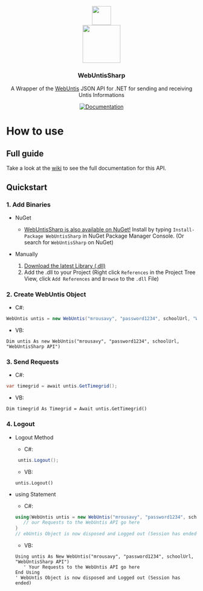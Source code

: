 <p align="center">
  <img src="https://raw.githubusercontent.com/mrousavy/WebUntisSharp/master/Images/Logo.png" width="50" />
  <br/>
  <img src="http://sankt-ansgar-schule.de/wp-content/uploads/2016/08/WebUntis.png" height="100" />
  <h3 align="center">WebUntisSharp</h3>
  <p align="center">A Wrapper of the <a href="http://www.untis.at/Downloads/int/Manuals/de/WebUntis.pdf">WebUntis</a> JSON API for .NET for sending and receiving Untis Informations</p>
  <p align="center">
    <a href="https://github.com/mrousavy/WebUntisSharp/wiki"><img src="https://img.shields.io/badge/API-Documentation-green.svg" alt="Documentation"></a>
  </p>
</p>


# How to use

## Full guide
Take a look at the [wiki](https://github.com/mrousavy/WebUntisSharp/wiki) to see the full documentation for this API.

## Quickstart
### 1. Add Binaries
   + NuGet
      * [WebUntisSharp is also available on NuGet!](https://www.nuget.org/packages/WebUntisSharp)   Install by typing `Install-Package WebUntisSharp` in NuGet Package Manager Console. (Or search for `WebUntisSharp` on NuGet)

   + Manually
      1. [Download the latest Library (.dll)](https://github.com/mrousavy/WebUntisSharp/releases/download/1.0.0.2/WebUntisSharp.dll)
      2. Add the .dll to your Project   (Right click `References` in the Project Tree View, click `Add References` and `Browse` to the `.dll` File)

### 2. Create WebUntis Object
* C#:
```C#
WebUntis untis = new WebUntis("mrousavy", "password1234", schoolUrl, "WebUntisSharp API");
```

* VB:
```VB
Dim untis As new WebUntis("mrousavy", "password1234", schoolUrl, "WebUntisSharp API")
```

### 3. Send Requests
* C#:
```C#
var timegrid = await untis.GetTimegrid();
```

* VB:
```VB
Dim timegrid As Timegrid = Await untis.GetTimegrid()
```

### 4. Logout
* Logout Method
   * C#:
   ```C#
    untis.Logout();
    ```

   * VB:
    ```VB
   untis.Logout()
   ```
* using Statement
   * C#:
   ```C#
   using(WebUntis untis = new WebUntis("mrousavy", "password1234", schoolUrl, "WebUntisSharp API"))
      // our Requests to the WebUntis API go here
   }
   // ebUntis Object is now disposed and Logged out (Session has ended)
   ```

   * VB:
   ```VB
   Using untis As New WebUntis("mrousavy", "password1234", schoolUrl, "WebUntisSharp API")
      ' Your Requests to the WebUntis API go here
   End Using
   ' WebUntis Object is now disposed and Logged out (Session has ended)
   ```
